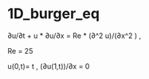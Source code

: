 # 1D_burger_eq

∂u/∂t  + u  * ∂u/∂x = Re * (∂^2 u)/(∂x^2 )  ,

 Re = 25

u(0,t)= t ,     (∂u(1,t))/∂x = 0
